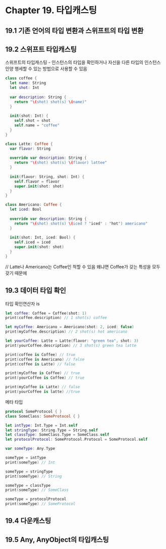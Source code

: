 <h1>Chapter 19. 타입캐스팅</h1>


<h2>19.1 기존 언어의 타입 변환과 스위프트의 타입 변환</h2>

<h2>19.2 스위프트 타입캐스팅</h2>

스위프트의 타입캐스팅 - 인스턴스의 타입을 확인하거나 자신을 다른 타입의 인스턴스인양 행세할 수 있는 방법으로 사용할 수 있음

```swift
class coffee {
  let name: String
  let shot: Int
  
  var description: String {
    return "\(shot) shot(s) \(name)"
  }
  
  init(shot: Int) {
    self.shot = shot
    self.name = "coffee"
  }
}

class Latte: Coffee {
  var flavor: String
  
  override var description: String {
    return "\(shot) shot(s) \(flavor) lattee"
  }
  
  init(flavor: String, shot: Int) {
    self.flavor = flavor
    super.init(shot: shot)
  }
}

class Americano: Coffee {
  let iced: Bool
  
  override var description: String {
    return "\(shot) shot(s) \(iced ? "iced" : "hot") americano"
  }
  
  init(shot: Int, iced: Bool) {
    self.iced = iced
    super.init(shot: shot)
  }
}
```

// Latte나 Americano는 Coffee인 척할 수 있음 왜냐면 Coffee가 갖는 특성을 모두 갖기 때문에

<h2>19.3 데이터 타입 확인</h2>

타입 확인연산자 is

```swift
let coffee: Coffee = Coffee(shot: 1)
print(coffee.description) // 1 shot(s) coffee

let myCoffee: Americano = Americano(shot: 2, iced: false)
print(myCoffee.description) // 2 shot(s) hot americano

let yourCoffee: Latte = Latte(flavor: "green tea", shot: 3)
print(yourCoffee.description) // 3 shot(s) green tea latte

print(coffee is Coffee) // true
print(coffee is Americano) // false
print(coffee is Latte) // false

print(myCoffee is Coffee) // true
print(yourCoffee is Coffee) // true

print(myCoffee is Latte) // false
print(yourCoffee is latte) //true
```

메타 타입
```swift
protocol SomeProtocol { }
class SomeClass: SomeProtocol { }

let intType: Int.Type = Int.self
let stringType: String.Type = String.self
let classType: SomeClass.Type = SomeClass.self
let protocolProtocol: SomeProtocol.Protocol = SomeProtocol.self

var someType: Any.Type

someType = intType
print(someType) // Int

someType = stringType
print(someType) // String

someType = classType
print(someType) // SomeClass

someType = protocolProtocol
print(someType) // SomeProtocol
```

<h2>19.4 다운캐스팅</h2>


<h2>19.5 Any, AnyObject의 타입캐스팅</h2>

